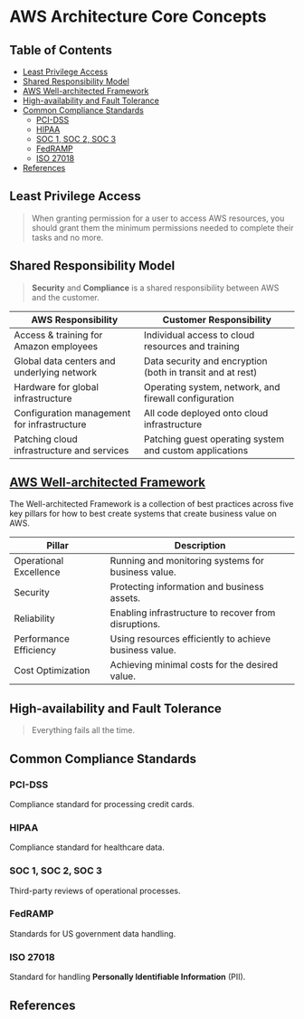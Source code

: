 # AWS Architecture Core Concepts

## Table of Contents

<!-- START doctoc generated TOC please keep comment here to allow auto update -->
<!-- DON'T EDIT THIS SECTION, INSTEAD RE-RUN doctoc TO UPDATE -->

- [Least Privilege Access](#least-privilege-access)
- [Shared Responsibility Model](#shared-responsibility-model)
- [AWS Well-architected Framework](#aws-well-architected-framework)
- [High-availability and Fault Tolerance](#high-availability-and-fault-tolerance)
- [Common Compliance Standards](#common-compliance-standards)
  - [PCI-DSS](#pci-dss)
  - [HIPAA](#hipaa)
  - [SOC 1, SOC 2, SOC 3](#soc-1-soc-2-soc-3)
  - [FedRAMP](#fedramp)
  - [ISO 27018](#iso-27018)
- [References](#references)

<!-- END doctoc generated TOC please keep comment here to allow auto update -->

## Least Privilege Access

> When granting permission for a user to access AWS resources,
> you should grant them the minimum permissions needed
> to complete their tasks and no more.

## Shared Responsibility Model

> **Security** and **Compliance** is a shared responsibility between AWS and the customer.

| **AWS Responsibility**                      | **Customer Responsibility**                                |
| ------------------------------------------- | ---------------------------------------------------------- |
| Access & training for Amazon employees      | Individual access to cloud resources and training          |
| Global data centers and underlying network  | Data security and encryption (both in transit and at rest) |
| Hardware for global infrastructure          | Operating system, network, and firewall configuration      |
| Configuration management for infrastructure | All code deployed onto cloud infrastructure                |
| Patching cloud infrastructure and services  | Patching guest operating system and custom applications    |

## [AWS Well-architected Framework](https://aws.amazon.com/architecture/well-architected)

The Well-architected Framework is a collection of best practices across five key pillars
for how to best create systems that create business value on AWS.

| Pillar                 | Description                                            |
| ---------------------- | ------------------------------------------------------ |
| Operational Excellence | Running and monitoring systems for business value.     |
| Security               | Protecting information and business assets.            |
| Reliability            | Enabling infrastructure to recover from disruptions.   |
| Performance Efficiency | Using resources efficiently to achieve business value. |
| Cost Optimization      | Achieving minimal costs for the desired value.         |

## High-availability and Fault Tolerance

> Everything fails all the time.

## Common Compliance Standards

### PCI-DSS

Compliance standard for processing credit cards.

### HIPAA

Compliance standard for healthcare data.

### SOC 1, SOC 2, SOC 3

Third-party reviews of operational processes.

### FedRAMP

Standards for US government data handling.

### ISO 27018

Standard for handling **Personally Identifiable Information** (PII).

## References

